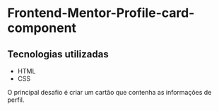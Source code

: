 # Frontend-Mentor-Profile-card-component

## Tecnologias utilizadas
- HTML
- CSS

O principal desafio é criar um cartão que contenha as informações de perfil.
